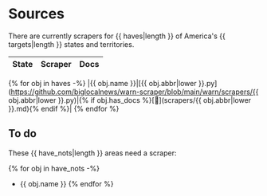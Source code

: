 # Sources

There are currently scrapers for {{ haves|length }} of America's {{ targets|length }} states and territories.

| State | Scraper | Docs |
|:--- |:--- |:---:|
{% for obj in haves -%}
|{{ obj.name }}|[{{ obj.abbr|lower }}.py](https://github.com/biglocalnews/warn-scraper/blob/main/warn/scrapers/{{ obj.abbr|lower }}.py)|{% if obj.has_docs %}[📃](scrapers/{{ obj.abbr|lower }}.md){% endif %}|
{% endfor %}

## To do

These {{ have_nots|length }} areas need a scraper:

{% for obj in have_nots -%}
* {{ obj.name }}
{% endfor %}
